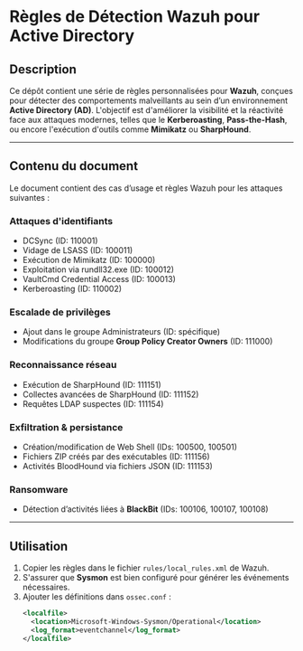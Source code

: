 #  Règles de Détection Wazuh pour Active Directory

##  Description

Ce dépôt contient une série de règles personnalisées pour **Wazuh**, conçues pour détecter des comportements malveillants au sein d’un environnement **Active Directory (AD)**. L'objectif est d'améliorer la visibilité et la réactivité face aux attaques modernes, telles que le **Kerberoasting**, **Pass-the-Hash**, ou encore l'exécution d'outils comme **Mimikatz** ou **SharpHound**.

---

##  Contenu du document

Le document contient des cas d’usage et règles Wazuh pour les attaques suivantes :

###  Attaques d'identifiants
- DCSync (ID: 110001)
- Vidage de LSASS (ID: 100011)
- Exécution de Mimikatz (ID: 100000)
- Exploitation via rundll32.exe (ID: 100012)
- VaultCmd Credential Access (ID: 100013)
- Kerberoasting (ID: 110002)

###  Escalade de privilèges
- Ajout dans le groupe Administrateurs (ID: spécifique)
- Modifications du groupe **Group Policy Creator Owners** (ID: 111000)

###  Reconnaissance réseau
- Exécution de SharpHound (ID: 111151)
- Collectes avancées de SharpHound (ID: 111152)
- Requêtes LDAP suspectes (ID: 111154)

###  Exfiltration & persistance
- Création/modification de Web Shell (IDs: 100500, 100501)
- Fichiers ZIP créés par des exécutables (ID: 111156)
- Activités BloodHound via fichiers JSON (ID: 111153)

###  Ransomware
- Détection d’activités liées à **BlackBit** (IDs: 100106, 100107, 100108)

---

##  Utilisation

1. Copier les règles dans le fichier `rules/local_rules.xml` de Wazuh.
2. S'assurer que **Sysmon** est bien configuré pour générer les événements nécessaires.
3. Ajouter les définitions dans `ossec.conf` :
   ```xml
   <localfile>
     <location>Microsoft-Windows-Sysmon/Operational</location>
     <log_format>eventchannel</log_format>
   </localfile>

